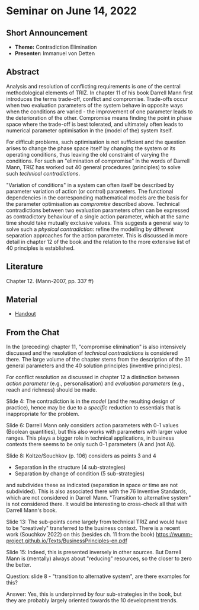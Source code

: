 # Seminar on June 14, 2022

## Short Announcement

* __Theme:__ Contradiction Elimination
* __Presenter:__ Immanuel von Detten

## Abstract

Analysis and resolution of conflicting requirements is one of the central
methodological elements of TRIZ.  In chapter 11 of his book Darrell Mann first
introduces the terms trade-off, conflict and compromise. Trade-offs occur when
two evaluation parameters of the system behave in opposite ways when the
conditions are varied - the improvement of one parameter leads to the
deterioration of the other. Compromise means finding the point in phase space
where the trade-off is best tolerated, and ultimately often leads to numerical
parameter optimisation in the (model of the) system itself.

For difficult problems, such optimisation is not sufficient and the question
arises to change the phase space itself by changing the system or its
operating conditions, thus leaving the old constraint of varying the
conditions. For such an "elimination of compromise" in the words of Darrell
Mann, TRIZ has worked out 40 general procedures (principles) to solve such
_technical contradictions_.

"Variation of conditions" in a system can often itself be described by
parameter variation of action (or control) parameters. The functional
dependencies in the corresponding mathematical models are the basis for the
parameter optimisation as _compromise_ described above. Technical
contradictions between two evaluation parameters often can be expressed as
contradictory behaviour of a single action parameter, which at the same time
should take mutually exclusive values.  This suggests a general way to solve
such a _physical contradiction_: refine the modelling by different separation
approaches for the action parameter. This is discussed in more detail in
chapter 12 of the book and the relation to the more extensive list of 40
principles is established.

## Literature

Chapter 12. (Mann-2007, pp. 337 ff)

## Material

- [Handout](Handout.pdf)


## From the Chat

In the (preceding) chapter 11, "compromise elimination" is also intensively
discussed and the resolution of _technical contradictions_ is considered
there. The large volume of the chapter stems from the description of the 31
general parameters and the 40 solution principles (inventive principles).

For conflict resolution as discussed in chapter 12 a distinction between
_action parameter_ (e.g., personalisation) and _evaluation parameters_ (e.g.,
reach and richness) should be made.

Slide 4: The contradiction is in the _model_ (and the resulting design of
practice), hence may be due to a _specific_ reduction to essentials that is
inappropriate for the problem.

Slide 6: Darrell Mann only considers action parameters with 0-1 values
(Boolean quantities), but this also works with parameters with larger value
ranges.  This plays a bigger role in technical applications, in business
contexts there seems to be only such 0-1 parameters (A and (not A)).

Slide 8: Koltze/Souchkov (p. 106) considers as points 3 and 4
- Separation in the structure (4 sub-strategies)
- Separation by change of condition (5 sub-strategies)

and subdivides these as indicated (separation in space or time are not
subdivided).  This is also associated there with the 76 Inventive Standards,
which are not considered in Darrell Mann. "Transition to alternative system"
is not considered there.  It would be interesting to cross-check all that with
Darrell Mann's book.

Slide 13: The sub-points come largely from technical TRIZ and would have to be
"creatively" transferred to the business context.  There is a recent work
(Souchkov 2022) on this (besides ch. 11 from the book)
https://wumm-project.github.io/Texts/BusinessPrinciples-en.pdf

Slide 15: Indeed, this is presented inversely in other sources.  But Darrell
Mann is (mentally) always about "reducing" resources, so the closer to zero
the better.

Question: slide 8 - "transition to alternative system", are there examples for
this?

Answer: Yes, this is underpinned by four sub-strategies in the book, but they
are probably largely oriented towards the 10 development trends.
